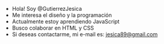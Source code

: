 - Hola! Soy @GutierrezJesica
- Me interesa el diseño y la programación
- Actualmente estoy aprendiendo JavaScript
- Busco colaborar en HTML y CSS
- Si deseas contactarme, mi e-mail es: jesica89@gmail.com

<!---
GutierrezJesica/GutierrezJesica is a ✨ special ✨ repository because its `README.md` (this file) appears on your GitHub profile.
You can click the Preview link to take a look at your changes.
--->

